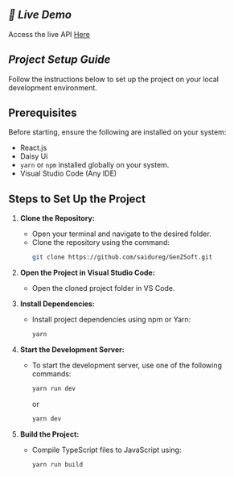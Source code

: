## _🚀 Live Demo_

Access the live API [Here](https://gen-zs-oft.vercel.app/)

## _Project Setup Guide_

Follow the instructions below to set up the project on your local development environment.

## Prerequisites

Before starting, ensure the following are installed on your system:

- React.js
- Daisy Ui
- `yarn` or `npm` installed globally on your system.
- Visual Studio Code (Any IDE)

## Steps to Set Up the Project

1. **Clone the Repository:**

   - Open your terminal and navigate to the desired folder.
   - Clone the repository using the command:
     ```bash
     git clone https://github.com/saidureg/GenZSoft.git
     ```

2. **Open the Project in Visual Studio Code:**

   - Open the cloned project folder in VS Code.

3. **Install Dependencies:**

   - Install project dependencies using npm or Yarn:
     ```bash
     yarn
     ```

4. **Start the Development Server:**

   - To start the development server, use one of the following commands:
     ```bash
     yarn run dev
     ```
     or
     ```bash
     yarn dev
     ```

5. **Build the Project:**
   - Compile TypeScript files to JavaScript using:
     ```bash
     yarn run build
     ```
